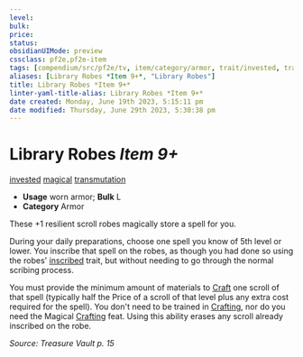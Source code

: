 ```yaml
---
level:
bulk:
price:
status:
obsidianUIMode: preview
cssclass: pf2e,pf2e-item
tags: [compendium/src/pf2e/tv, item/category/armor, trait/invested, trait/magical, trait/transmutation]
aliases: [Library Robes *Item 9+*, "Library Robes"]
title: Library Robes *Item 9+*
linter-yaml-title-alias: Library Robes *Item 9+*
date created: Monday, June 19th 2023, 5:15:11 pm
date modified: Thursday, June 29th 2023, 5:30:38 pm
---
```


# Library Robes *Item 9+*

[invested](rules/traits/invested.md) [magical](rules/traits/magical.md) [transmutation](rules/traits/transmutation.md)  

- **Usage** worn armor; **Bulk** L
- **Category** Armor

These +1 resilient scroll robes magically store a spell for you.

During your daily preparations, choose one spell you know of 5th level or lower. You inscribe that spell on the robes, as though you had done so using the robes' [inscribed](rules/traits/inscribed-tv.md) trait, but without needing to go through the normal scribing process.

You must provide the minimum amount of materials to [Craft](rules/actions/craft.md) one scroll of that spell (typically half the Price of a scroll of that level plus any extra cost required for the spell). You don't need to be trained in [Crafting](compendium/skills.md#Crafting), nor do you need the Magical [Crafting](compendium/skills.md#Crafting) feat. Using this ability erases any scroll already inscribed on the robe.

*Source: Treasure Vault p. 15*
